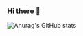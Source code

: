 ### Hi there 👋

![Anurag's GitHub stats](https://github-readme-stats-seven-liard.vercel.app/api?username=sarmai&show_icons=true&theme=dark)
<!-- [![Top Langs](https://github-readme-stats.vercel.app/api/top-langs/?username=sarmai)](https://github.com/anuraghazra/github-readme-stats&theme=dark) -->
<!--
**sarmai/sarmai** is a ✨ _special_ ✨ repository because its `README.md` (this file) appears on your GitHub profile.

Here are some ideas to get you started:

- 🔭 I’m currently working on ...
- 🌱 I’m currently learning ...
- 👯 I’m looking to collaborate on ...
- 🤔 I’m looking for help with ...
- 💬 Ask me about ...
- 📫 How to reach me: ...
- 😄 Pronouns: ...
- ⚡ Fun fact: ...
-->
